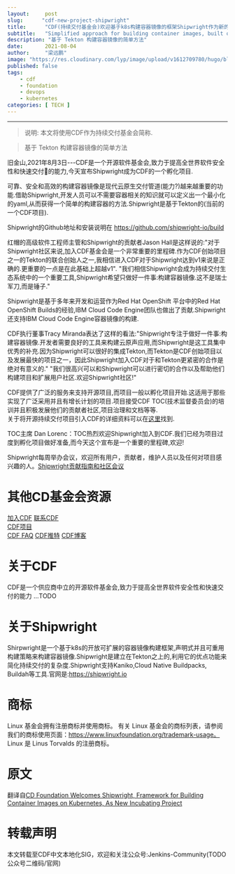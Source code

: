 ```yaml
---
layout:     post 
slug:      "cdf-new-project-shipwright"
title:      "CDF(持续交付基金会)欢迎基于k8s构建容器镜像的框架Shipwright作为新的孵化项目"
subtitle:   "Simplified approach for building container images, built on Tekton"
description: "基于 Tekton 构建容器镜像的简单方法"
date:       2021-08-04
author:     "梁远鹏"
image: "https://res.cloudinary.com/lyp/image/upload/v1612709780/hugo/blog.github.io/pexels-matt-hardy-2568001.jpg"
published: false
tags:
    - cdf 
    - foundation
    - devops
    - kubernetes
categories: [ TECH ]
---    
```


---

> 说明: 本文将使用CDF作为持续交付基金会简称.

> 基于 Tekton 构建容器镜像的简单方法

旧金山,2021年8月3日---CDF是一个开源软件基金会,致力于提高全世界软件安全性和快速交付的能力,今天宣布Shipwright成为CDF的一个孵化项目.  

可靠、安全和高效的构建容器镜像是现代云原生交付管道(能力?)越来越重要的功能.借助Shipwright,开发人员可以不需要容器相关的知识就可以定义出一个最小化的yaml,从而获得一个简单的构建容器的方法.Shipwright是基于Tekton的(当前的一个CDF项目).  

Shipwright的Github地址和安装说明在 https://github.com/shipwright-io/build 

红帽的高级软件工程师主管和Shipwright的贡献者Jason Hall是这样说的:"对于Shipwright社区来说,加入CDF基金会是一个非常重要的里程碑.作为CDF创始项目之一的Tekton的联合创始人之一,我相信进入CDF对于Shipwright达到v1来说是正确的.更重要的一点是在此基础上超越v1". "我们相信Shipwright会成为持续交付生态系统中的一个重要工具,Shipwright希望只做好一件事:构建容器镜像.这不是瑞士军刀,而是锤子."  

Shipwright是基于多年来开发和运营作为Red Hat OpenShift 平台中的Red Hat OpenShift Builds的经验,IBM Cloud Code Engine团队也做出了贡献.Shipwright还支持IBM Cloud Code Engine容器镜像的构建.

CDF执行董事Tracy Miranda表达了这样的看法:"Shipwright专注于做好一件事:构建容器镜像.开发者需要良好的工具来构建云原声应用,而Shipwright是这工具集中优秀的补充.因为Shipwright可以很好的集成Tekton,而Tekton是CDF创始项目以及发展最快的项目之一，因此Shipwright加入CDF对于和Tekton更紧密的合作是绝对有意义的." "我们很高兴可以和Shipwright可以进行密切的合作以及帮助他们构建项目和扩展用户社区.欢迎Shipwright社区!"  

CDF提供了广泛的服务来支持开源项目,而项目一般以孵化项目开始.这适用于那些实现了广泛采用并且有增长计划的项目.项目接受CDF TOC(技术监督委员会)的培训并且积极发展他们的贡献者社区,项目治理和文档等等.  
关于将开源持续交付项目引入CDF的详细资料可以在[这里](https://github.com/cdfoundation/toc/blob/master/PROJECT_LIFECYCLE.md#project-proposal-requirements)找到.  


TOC主席 Dan Lorenc：TOC热烈欢迎Shipwright加入到CDF.我们已经为项目过度到孵化项目做好准备,而今天这个宣布是一个重要的里程碑,欢迎!  

Shipwright每周举办会议，欢迎所有用户，贡献者，维护人员以及任何对项目感兴趣的人。[Shipwright贡献指南和社区会议](https://github.com/shipwright-io/community/blob/main/CONTRIBUTING.md)

# 其他CD基金会资源  

[加入CDF](https://cd.foundation/members/join/)
[联系CDF](https://cd.foundation/about/contact/)  
[CDF项目](https://cd.foundation/projects/)  
[CDF FAQ](https://github.com/cdfoundation/faq)
[CDF推特](https://twitter.com/CDeliveryfdn)
[CDF博客](https://cd.foundation/news/blog/) 

# 关于CDF
CDF是一个供应商中立的开源软件基金会,致力于提高全世界软件安全性和快速交付的能力
...TODO

# 关于Shipwright
Shirpwright是一个基于k8s的开放可扩展的容器镜像构建框架,声明式并且可重用构建策略来构建容器镜像.Shipwright是建立在Tekton之上的,利用它的优点功能来简化持续交付的复杂度.Shipwright支持Kaniko,Cloud Native Buildpacks, Buildah等工具.官网是:https://shipwright.io

# 商标 
Linux 基金会拥有注册商标并使用商标。 有关 Linux 基金会的商标列表，请参阅我们的商标使用页面：https://www.linuxfoundation.org/trademark-usage。 Linux 是 Linus Torvalds 的注册商标。  

# 原文  

翻译自[CD Foundation Welcomes Shipwright, Framework for Building Container Images on Kubernetes, As New Incubating Project](https://cd.foundation/blog/2021/08/03/cd-foundation-shipwright-announcement/)


# 转载声明  

本文转载至CDF中文本地化SIG，欢迎和关注公众号:Jenkins-Community(TODO 公众号二维码/官网)